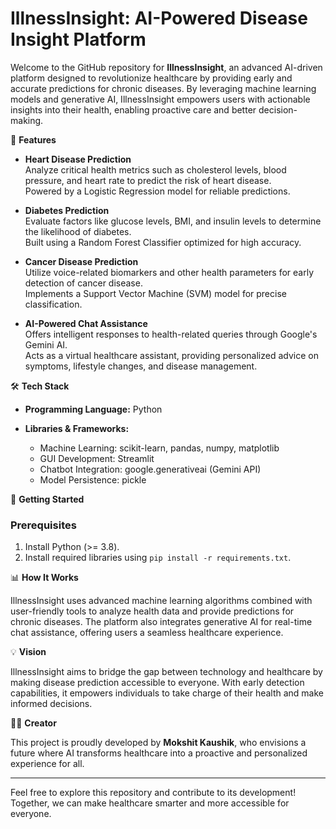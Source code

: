 # IllnessInsight: AI-Powered Disease Insight Platform

Welcome to the GitHub repository for **IllnessInsight**, an advanced AI-driven platform designed to revolutionize healthcare by providing early and accurate predictions for chronic diseases. By leveraging machine learning models and generative AI, IllnessInsight empowers users with actionable insights into their health, enabling proactive care and better decision-making.

🌟 **Features**

- **Heart Disease Prediction**  
  Analyze critical health metrics such as cholesterol levels, blood pressure, and heart rate to predict the risk of heart disease.  
  Powered by a Logistic Regression model for reliable predictions.

- **Diabetes Prediction**  
  Evaluate factors like glucose levels, BMI, and insulin levels to determine the likelihood of diabetes.  
  Built using a Random Forest Classifier optimized for high accuracy.

- **Cancer Disease Prediction**  
  Utilize voice-related biomarkers and other health parameters for early detection of cancer disease.  
  Implements a Support Vector Machine (SVM) model for precise classification.

- **AI-Powered Chat Assistance**  
  Offers intelligent responses to health-related queries through Google's Gemini AI.  
  Acts as a virtual healthcare assistant, providing personalized advice on symptoms, lifestyle changes, and disease management.

🛠️ **Tech Stack**

- **Programming Language:** Python

- **Libraries & Frameworks:**
  - Machine Learning: scikit-learn, pandas, numpy, matplotlib
  - GUI Development: Streamlit
  - Chatbot Integration: google.generativeai (Gemini API)
  - Model Persistence: pickle

🚀 **Getting Started**

### Prerequisites
1. Install Python (>= 3.8).
2. Install required libraries using `pip install -r requirements.txt`.

📊 **How It Works**

IllnessInsight uses advanced machine learning algorithms combined with user-friendly tools to analyze health data and provide predictions for chronic diseases. The platform also integrates generative AI for real-time chat assistance, offering users a seamless healthcare experience.

💡 **Vision**

IllnessInsight aims to bridge the gap between technology and healthcare by making disease prediction accessible to everyone. With early detection capabilities, it empowers individuals to take charge of their health and make informed decisions.

👨‍💻 **Creator**

This project is proudly developed by **Mokshit Kaushik**, who envisions a future where AI transforms healthcare into a proactive and personalized experience for all.

---

Feel free to explore this repository and contribute to its development! Together, we can make healthcare smarter and more accessible for everyone.

